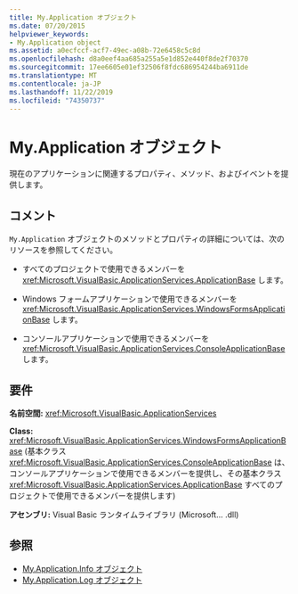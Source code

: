 ```yaml
---
title: My.Application オブジェクト
ms.date: 07/20/2015
helpviewer_keywords:
- My.Application object
ms.assetid: a0ecfccf-acf7-49ec-a08b-72e6458c5c8d
ms.openlocfilehash: d8a0eef4aa685a255a5e1d852e440f8de2f70370
ms.sourcegitcommit: 17ee6605e01ef32506f8fdc686954244ba6911de
ms.translationtype: MT
ms.contentlocale: ja-JP
ms.lasthandoff: 11/22/2019
ms.locfileid: "74350737"
---
```

# <a name="myapplication-object"></a>My.Application オブジェクト
現在のアプリケーションに関連するプロパティ、メソッド、およびイベントを提供します。  
  
## <a name="remarks"></a>コメント  
 `My.Application` オブジェクトのメソッドとプロパティの詳細については、次のリソースを参照してください。  
  
- すべてのプロジェクトで使用できるメンバーを <xref:Microsoft.VisualBasic.ApplicationServices.ApplicationBase> します。  
  
- Windows フォームアプリケーションで使用できるメンバーを <xref:Microsoft.VisualBasic.ApplicationServices.WindowsFormsApplicationBase> します。  
  
- コンソールアプリケーションで使用できるメンバーを <xref:Microsoft.VisualBasic.ApplicationServices.ConsoleApplicationBase> します。  
  
## <a name="requirements"></a>要件  
 **名前空間:** <xref:Microsoft.VisualBasic.ApplicationServices>  
  
 **Class:** <xref:Microsoft.VisualBasic.ApplicationServices.WindowsFormsApplicationBase> (基本クラス <xref:Microsoft.VisualBasic.ApplicationServices.ConsoleApplicationBase> は、コンソールアプリケーションで使用できるメンバーを提供し、その基本クラス <xref:Microsoft.VisualBasic.ApplicationServices.ApplicationBase> すべてのプロジェクトで使用できるメンバーを提供します)  
  
 **アセンブリ:** Visual Basic ランタイムライブラリ (Microsoft... .dll)  
  
## <a name="see-also"></a>参照

- [My.Application.Info オブジェクト](../../../visual-basic/language-reference/objects/my-application-info-object.md)
- [My.Application.Log オブジェクト](../../../visual-basic/language-reference/objects/my-application-log-object.md)
